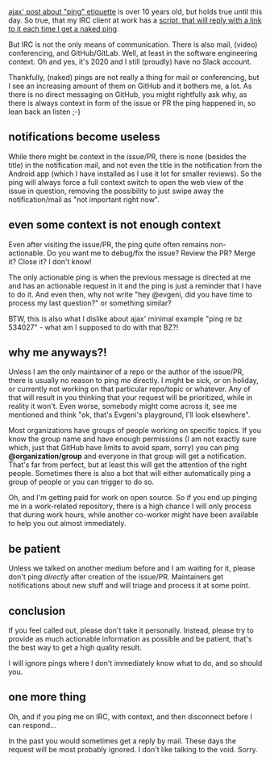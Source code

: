 <!--
.. title: naked pings 2020
.. slug: naked-pings-2020
.. date: 2020-06-14 13:59:28 UTC
.. tags: english,linux,planet-debian,software
.. category: 
.. link: 
.. description: 
.. type: text
-->

[ajax' post about "ping" etiquette](https://crustyblaa.com/naked-pings/) is over 10 years old, but holds true until this day. So true, that my IRC client at work has a [script, that will reply with a link to it each time I get a naked ping](https://github.com/clouserw/scripts/blob/master/autopong.py).

But IRC is not the only means of communication. There is also mail, (video) conferencing, and GitHub/GitLab. Well, at least in the software engineering context. Oh and yes, it's 2020 and I still (proudly) have no Slack account.

Thankfully, (naked) pings are not really a thing for mail or conferencing, but I see an increasing amount of them on GitHub and it bothers me, a lot. As there is no direct messaging on GitHub, you might rightfully ask why, as there is always context in form of the issue or PR the ping happened in, so lean back an listen ;-)

## notifications become useless

While there might be context in the issue/PR, there is none (besides the title) in the notification mail, and not even the title in the notification from the Android app (which I have installed as I use it lot for smaller reviews). So the ping will always force a full context switch to open the web view of the issue in question, removing the possibility to just swipe away the notification/mail as "not important right now".

## even some context is not enough context

Even after visiting the issue/PR, the ping quite often remains non-actionable. Do you want me to debug/fix the issue? Review the PR? Merge it? Close it? I don't know!

The only actionable ping is when the previous message is directed at me and has an actionable request in it and the ping is just a reminder that I have to do it. And even then, why not write "hey @evgeni, did you have time to process my last question?" or something similar?

BTW, this is also what I dislike about ajax' minimal example "ping re bz 534027" - what am I supposed to do with that BZ?!

## why me anyways?!

Unless I am the only maintainer of a repo or the author of the issue/PR, there is usually no reason to ping *me* directly. I might be sick, or on holiday, or currently not working on that particular repo/topic or whatever. Any of that will result in you thinking that your request will be prioritized, while in reality it won't. Even worse, somebody might come across it, see me mentioned and think "ok, that's Evgeni's playground, I'll look elsewhere".

Most organizations have groups of people working on specific topics. If you know the group name and have enough permissions (I am not exactly sure which, just that GitHub have limits to avoid spam, sorry) you can ping **@organization/group** and everyone in that group will get a notification. That's far from perfect, but at least this will get the attention of the right people. Sometimes there is also a bot that will either automatically ping a group of people or you can trigger to do so.

Oh, and I'm getting paid for work on open source. So if you end up pinging me in a work-related repository, there is a high chance I will only process that during work hours, while another co-worker might have been available to help you out almost immediately.

## be patient

Unless we talked on another medium before and I am waiting for it, please don't ping *directly* after creation of the issue/PR. Maintainers get notifications about new stuff and will triage and process it at some point.

## conclusion

If you feel called out, please don't take it personally. Instead, please try to provide as much actionable information as possible and be patient, that's the best way to get a high quality result.

I will ignore pings where I don't immediately know what to do, and so should you.

## one more thing

Oh, and if you ping me on IRC, with context, and then disconnect before I can respond…

In the past you would sometimes get a reply by mail. These days the request will be most probably ignored. I don't like talking to the void. Sorry.
